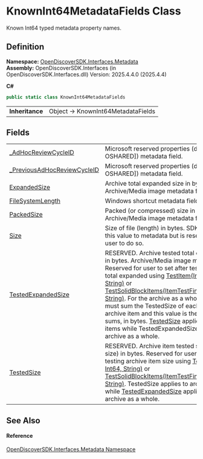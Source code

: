 # KnownInt64MetadataFields Class


Known Int64 typed metadata property names.



## Definition
**Namespace:** <a href="520b27cc-9ac9-4549-2981-558ed96ae428">OpenDiscoverSDK.Interfaces.Metadata</a>  
**Assembly:** OpenDiscoverSDK.Interfaces (in OpenDiscoverSDK.Interfaces.dll) Version: 2025.4.4.0 (2025.4.4)

**C#**
``` C#
public static class KnownInt64MetadataFields
```

<table><tr><td><strong>Inheritance</strong></td><td>Object  →  KnownInt64MetadataFields</td></tr>
</table>



## Fields
<table>
<tr>
<td><a href="6500f459-34a5-08fc-d525-6bc6b1d05a77">_AdHocReviewCycleID</a></td>
<td>Microsoft reserved properties (defined in [MS-OSHARED]) metadata field.</td></tr>
<tr>
<td><a href="553a1abd-ec22-1af5-06a1-5ff4a284f6ff">_PreviousAdHocReviewCycleID</a></td>
<td>Microsoft reserved properties (defined in [MS-OSHARED]) metadata field.</td></tr>
<tr>
<td><a href="76479901-c7ec-5eb9-2666-643aca898cc8">ExpandedSize</a></td>
<td>Archive total expanded size in bytes. Archive/Media image metadata field.</td></tr>
<tr>
<td><a href="4a4dbe0d-bf91-263a-fc58-1d954c6c4dbd">FileSystemLength</a></td>
<td>Windows shortcut metadata field.</td></tr>
<tr>
<td><a href="45d0eaec-25ba-06df-7d6d-331c40f83050">PackedSize</a></td>
<td>Packed (or compressed) size in bytes. Archive/Media image metadata field.</td></tr>
<tr>
<td><a href="c8d08252-c913-4b56-9b0b-e30bd92a38fb">Size</a></td>
<td>Size of file (length) in bytes. SDK does not add this value to metadata but is reserved here for user to do so.</td></tr>
<tr>
<td><a href="2fc38c05-d72c-8b47-1359-8a66729ffe94">TestedExpandedSize</a></td>
<td>RESERVED. Archive tested total expanded size in bytes. Archive/Media image metadata field. Reserved for user to set after testing archive total expanded using <a href="99e7c745-df9e-0b64-4aab-c0967e5dbf7a">TestItem(Int32, Int64, String)</a> or <a href="3d278163-ff09-ed93-1ee4-8b01df7a6143">TestSolidBlockItems(ItemTestFinishedCallback, String)</a>. For the archive as a whole, the user must sum the TestedSize of each tested archive item and this value is the total of the sums, in bytes. <a href="c083ed4f-feb0-9c1b-4a75-da3692cd0150">TestedSize</a> applies to archive items while TestedExpandedSize applies to the archive as a whole.</td></tr>
<tr>
<td><a href="c083ed4f-feb0-9c1b-4a75-da3692cd0150">TestedSize</a></td>
<td>RESERVED. Archive item tested size (extracted size) in bytes. Reserved for user to set after testing archive item size using <a href="99e7c745-df9e-0b64-4aab-c0967e5dbf7a">TestItem(Int32, Int64, String)</a> or <a href="3d278163-ff09-ed93-1ee4-8b01df7a6143">TestSolidBlockItems(ItemTestFinishedCallback, String)</a>. TestedSize applies to archive items while <a href="2fc38c05-d72c-8b47-1359-8a66729ffe94">TestedExpandedSize</a> applies to the archive as a whole.</td></tr>
</table>

## See Also


#### Reference
<a href="520b27cc-9ac9-4549-2981-558ed96ae428">OpenDiscoverSDK.Interfaces.Metadata Namespace</a>  
